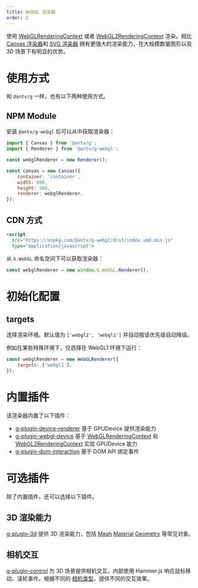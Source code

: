 ```yaml
---
title: WebGL 渲染器
order: 2
---
```


使用 [WebGLRenderingContext](https://developer.mozilla.org/en-US/docs/Web/API/WebGLRenderingContext) 或者 [WebGL2RenderingContext](https://developer.mozilla.org/en-US/docs/Web/API/WebGL2RenderingContext) 渲染。相比 [Canvas 渲染器](/zh/docs/api/renderer/canvas)和 [SVG 渲染器](/zh/docs/api/renderer/svg) 拥有更强大的渲染能力，在大规模数量图形以及 3D 场景下有明显的优势。

# 使用方式

和 `@antv/g` 一样，也有以下两种使用方式。

## NPM Module

安装 `@antv/g-webgl` 后可以从中获取渲染器：

```js
import { Canvas } from '@antv/g';
import { Renderer } from '@antv/g-webgl';

const webglRenderer = new Renderer();

const canvas = new Canvas({
    container: 'container',
    width: 600,
    height: 500,
    renderer: webglRenderer,
});
```

## CDN 方式

```html
<script
  src="https://unpkg.com/@antv/g-webgl/dist/index.umd.min.js"
  type="application/javascript">
```

从 `G.WebGL` 命名空间下可以获取渲染器：

```js
const webglRenderer = new window.G.WebGL.Renderer();
```

# 初始化配置

## targets

选择渲染环境。默认值为 `['webgl2', 'webgl1']` 并自动按该优先级自动降级。

例如在某些特殊环境下，仅选择在 WebGL1 环境下运行：

```js
const webglRenderer = new WebGLRenderer({
    targets: ['webgl1'],
});
```

# 内置插件

该渲染器内置了以下插件：

-   [g-plugin-device-renderer](/zh/docs/plugins/device-renderer) 基于 GPUDevice 提供渲染能力
-   [g-plugin-webgl-device](/zh/docs/plugins/webgl-device) 基于 [WebGLRenderingContext](https://developer.mozilla.org/en-US/docs/Web/API/WebGLRenderingContext) 和 [WebGL2RenderingContext](https://developer.mozilla.org/en-US/docs/Web/API/WebGL2RenderingContext) 实现 GPUDevice 能力
-   [g-plugin-dom-interaction](/zh/docs/plugins/dom-interaction) 基于 DOM API 绑定事件

# 可选插件

除了内置插件，还可以选择以下插件。

## 3D 渲染能力

[g-plugin-3d](/zh/docs/plugins/3d) 提供 3D 渲染能力，包括 [Mesh]() [Material]() [Geometry]() 等常见对象。

## 相机交互

[g-plugin-control](/zh/docs/plugins/control) 为 3D 场景提供相机交互，内部使用 Hammer.js 响应鼠标移动、滚轮事件。根据不同的 [相机类型](/zh/docs/api/camera#%E7%9B%B8%E6%9C%BA%E7%B1%BB%E5%9E%8B)，提供不同的交互效果。
